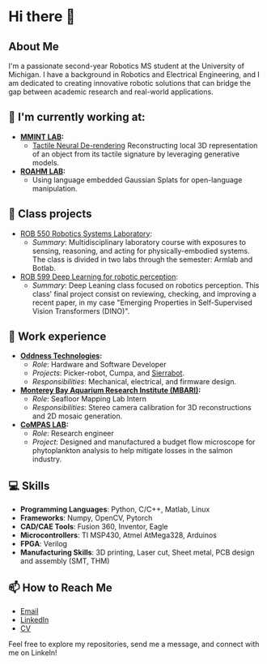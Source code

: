 # Hi there 👋

## About Me
I'm a passionate second-year Robotics MS student at the University of Michigan. I have a background in Robotics and Electrical Engineering, and I am dedicated to creating innovative robotic solutions that can bridge the gap between academic research and real-world applications.

## 🔭 I'm currently working at:
- **[MMINT LAB](https://www.mmintlab.com/):**
  - [Tactile Neural De-rendering](https://www.mmintlab.com/research/tactile-neural-derendering/) Reconstructing local 3D representation of an object from its tactile signature by leveraging generative models.   
- **[ROAHM LAB](https://www.roahmlab.com/):**
  - Using language embedded Gaussian Splats for open-language manipulation.

## 🌱 Class projects
- [ROB 550 Robotics Systems Laboratory](https://github.com/jneyzaguirre1/MBot_forklift):
  - *Summary*: Multidisciplinary laboratory course with exposures to sensing, reasoning, and acting for physically-embodied systems. The class is divided in two labs through the semester: Armlab and Botlab.
- [ROB 599 Deep Learning for robotic perception](https://github.com/jneyzaguirre1/dino_evaluation):
  - *Summary*: Deep Leaning class focused on robotics perception. This class' final project consist on reviewing, checking, and improving a recent paper, in my case "Emerging Properties in Self-Supervised Vision Transformers (DINO)".

## 🚀 Work experience
- **[Oddness Technologies](https://www.oddness.ai/):**
  - *Role*: Hardware and Software Developer
  - *Projects*: Picker-robot, Cumpa, and [Sierrabot](https://www.youtube.com/watch?v=xM8xKJk1jqE).
  - *Responsibilities*: Mechanical, electrical, and firmware design.
- **[Monterey Bay Aquarium Research Institute (MBARI)](https://www.mbari.org/):**
  - *Role*: Seafloor Mapping Lab Intern
  - *Responsibilities*: Stereo camera calibration for 3D reconstructions and 2D mosaic generation.
- **[CoMPAS LAB](https://compas.ing.uc.cl/?page_id=667&lang=es):**
  - *Role*: Research engineer
  - *Project*: Designed and manufactured a budget flow microscope for phytoplankton analysis to help mitigate losses in the salmon industry.

## 💻 Skills
- **Programming Languages**: Python, C/C++, Matlab, Linux
- **Frameworks**: Numpy, OpenCV, Pytorch
- **CAD/CAE Tools**: Fusion 360, Inventor, Eagle
- **Microcontrollers**: TI MSP430, Atmel AtMega328, Arduinos
- **FPGA**: Verilog
- **Manufacturing Skills**: 3D printing, Laser cut, Sheet metal, PCB design and assembly (SMT, THM)

## 📫 How to Reach Me
- [Email](mailto:jneyza@umich.edu)
- [LinkedIn](https://www.linkedin.com/in/joseantonioe/)
- [CV](https://drive.google.com/file/d/1Oj1l2WX7ytvlvAxrHItkPd76vWbxMbpK/view?usp=sharing)

Feel free to explore my repositories, send me a message, and connect with me on LinkeIn!

<!--
**jneyzaguirre1/jneyzaguirre1** is a ✨ _special_ ✨ repository because its `README.md` (this file) appears on your GitHub profile.
